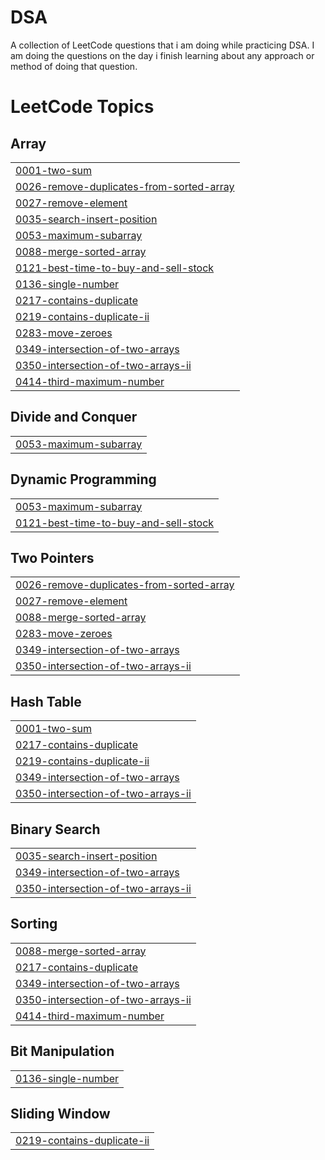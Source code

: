 # DSA
A collection of LeetCode questions that i am doing while practicing DSA. I am doing the questions on the day i finish learning about any approach or method of doing that question.

<!---LeetCode Topics Start-->
# LeetCode Topics
## Array
|  |
| ------- |
| [0001-two-sum](https://github.com/ArchitRuhela/DSA/tree/master/0001-two-sum) |
| [0026-remove-duplicates-from-sorted-array](https://github.com/ArchitRuhela/DSA/tree/master/0026-remove-duplicates-from-sorted-array) |
| [0027-remove-element](https://github.com/ArchitRuhela/DSA/tree/master/0027-remove-element) |
| [0035-search-insert-position](https://github.com/ArchitRuhela/DSA/tree/master/0035-search-insert-position) |
| [0053-maximum-subarray](https://github.com/ArchitRuhela/DSA/tree/master/0053-maximum-subarray) |
| [0088-merge-sorted-array](https://github.com/ArchitRuhela/DSA/tree/master/0088-merge-sorted-array) |
| [0121-best-time-to-buy-and-sell-stock](https://github.com/ArchitRuhela/DSA/tree/master/0121-best-time-to-buy-and-sell-stock) |
| [0136-single-number](https://github.com/ArchitRuhela/DSA/tree/master/0136-single-number) |
| [0217-contains-duplicate](https://github.com/ArchitRuhela/DSA/tree/master/0217-contains-duplicate) |
| [0219-contains-duplicate-ii](https://github.com/ArchitRuhela/DSA/tree/master/0219-contains-duplicate-ii) |
| [0283-move-zeroes](https://github.com/ArchitRuhela/DSA/tree/master/0283-move-zeroes) |
| [0349-intersection-of-two-arrays](https://github.com/ArchitRuhela/DSA/tree/master/0349-intersection-of-two-arrays) |
| [0350-intersection-of-two-arrays-ii](https://github.com/ArchitRuhela/DSA/tree/master/0350-intersection-of-two-arrays-ii) |
| [0414-third-maximum-number](https://github.com/ArchitRuhela/DSA/tree/master/0414-third-maximum-number) |
## Divide and Conquer
|  |
| ------- |
| [0053-maximum-subarray](https://github.com/ArchitRuhela/DSA/tree/master/0053-maximum-subarray) |
## Dynamic Programming
|  |
| ------- |
| [0053-maximum-subarray](https://github.com/ArchitRuhela/DSA/tree/master/0053-maximum-subarray) |
| [0121-best-time-to-buy-and-sell-stock](https://github.com/ArchitRuhela/DSA/tree/master/0121-best-time-to-buy-and-sell-stock) |
## Two Pointers
|  |
| ------- |
| [0026-remove-duplicates-from-sorted-array](https://github.com/ArchitRuhela/DSA/tree/master/0026-remove-duplicates-from-sorted-array) |
| [0027-remove-element](https://github.com/ArchitRuhela/DSA/tree/master/0027-remove-element) |
| [0088-merge-sorted-array](https://github.com/ArchitRuhela/DSA/tree/master/0088-merge-sorted-array) |
| [0283-move-zeroes](https://github.com/ArchitRuhela/DSA/tree/master/0283-move-zeroes) |
| [0349-intersection-of-two-arrays](https://github.com/ArchitRuhela/DSA/tree/master/0349-intersection-of-two-arrays) |
| [0350-intersection-of-two-arrays-ii](https://github.com/ArchitRuhela/DSA/tree/master/0350-intersection-of-two-arrays-ii) |
## Hash Table
|  |
| ------- |
| [0001-two-sum](https://github.com/ArchitRuhela/DSA/tree/master/0001-two-sum) |
| [0217-contains-duplicate](https://github.com/ArchitRuhela/DSA/tree/master/0217-contains-duplicate) |
| [0219-contains-duplicate-ii](https://github.com/ArchitRuhela/DSA/tree/master/0219-contains-duplicate-ii) |
| [0349-intersection-of-two-arrays](https://github.com/ArchitRuhela/DSA/tree/master/0349-intersection-of-two-arrays) |
| [0350-intersection-of-two-arrays-ii](https://github.com/ArchitRuhela/DSA/tree/master/0350-intersection-of-two-arrays-ii) |
## Binary Search
|  |
| ------- |
| [0035-search-insert-position](https://github.com/ArchitRuhela/DSA/tree/master/0035-search-insert-position) |
| [0349-intersection-of-two-arrays](https://github.com/ArchitRuhela/DSA/tree/master/0349-intersection-of-two-arrays) |
| [0350-intersection-of-two-arrays-ii](https://github.com/ArchitRuhela/DSA/tree/master/0350-intersection-of-two-arrays-ii) |
## Sorting
|  |
| ------- |
| [0088-merge-sorted-array](https://github.com/ArchitRuhela/DSA/tree/master/0088-merge-sorted-array) |
| [0217-contains-duplicate](https://github.com/ArchitRuhela/DSA/tree/master/0217-contains-duplicate) |
| [0349-intersection-of-two-arrays](https://github.com/ArchitRuhela/DSA/tree/master/0349-intersection-of-two-arrays) |
| [0350-intersection-of-two-arrays-ii](https://github.com/ArchitRuhela/DSA/tree/master/0350-intersection-of-two-arrays-ii) |
| [0414-third-maximum-number](https://github.com/ArchitRuhela/DSA/tree/master/0414-third-maximum-number) |
## Bit Manipulation
|  |
| ------- |
| [0136-single-number](https://github.com/ArchitRuhela/DSA/tree/master/0136-single-number) |
## Sliding Window
|  |
| ------- |
| [0219-contains-duplicate-ii](https://github.com/ArchitRuhela/DSA/tree/master/0219-contains-duplicate-ii) |
<!---LeetCode Topics End-->
